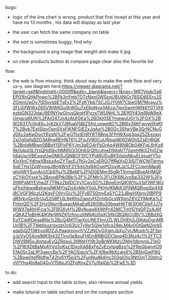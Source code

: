 bugs:
- logic of the line chart is wrong. product that first incept at this year and have no 13 months , his data 
  will display as last year 

- the user can fetch the same company on table

- the sort is sometimes buggy, find why

- the background is png image that weight alot make it jpg

- on clear products button at compare page clear also the favorite list

flow:
- the web is flow missing. think about way to make the web flow and very ux-y. 
  see diagram here:https://viewer.diagrams.net/?target=self&highlight=0000ff&edit=_blank&layers=1&nav=1#R7Vpdc5s6EP01fnQHkPnwo%2BPk3nYmbTOTzNxnGWSsqUBUiNjOr78SID6EEru2SZOmnUwDy7IS5xytdiETsEx2%2FzKYbb7SCJGJY0W7CbieOM7McpyJ%2FLGifWWxZ65VWWKGo9rWGu7xE6qNyq3AEcp7jpxSwnHWN4Y0TVHIezbIGN323daU9EfNYIwGhvsQkqH1PxzxTWUNHL%2B1f0Y43qiRbW9eXUmgcq6fJN%2FAiG47JnAzAUtGKa%2BOkt0SEYmewuUOr%2FGX%2BW283T7c0ji4ScJv62kV7J9fuaV5BIZSfnLopwe8D%2Bl6v36KFwvw5fqKf7%2Bvb7EeISlqvOpn5XsFIKNFGiEZxJqAq%2B0Gc3SfwVBe3QrNCNuGJ0Sc2eKwDocYRzsN%2FwOTtxtEhRYRTRBne3FfHWXqg3qq25ZEezavjZsOg0qfsBZO3ARrwREHNT6%2FgJV9GCuURgupWXGW0hSZsEHRQK%2BnIdMBwn0BBoYI5PixP6YJm3qEO4rFbDrAq4W8N8Ob04KFqL6rKz89kOdpd3LIYsQHd5bcNM95Ol3Oh6SrQflcuhreD9AlAIT7jlsmHfKXZhj0Zwh6aUscVBEvqgUw0MIi5JQNBCFSfCYPi4RUDuBK5jIstpNbuELkjuaYY5oKlxXlnCYdhwXBsbzAqZYTacEJTtGy2eCsEROl7ffRdXxD3jSlTWCNlTdnhoXoETHs1ZqWymgJ8H4WVF2Y5mUtsRAOvpPt2oviKJa%2FCUwjnMaqBqhjiilWYSunAcUCb97nJ%2BeM%2FhD0EMm3SgRrTIhmgjXBoeAHMQPzCY4iOYxxk%2Bxvo6Ptk0Bb%2F%2FMh%2FU2K6NJvz8ai332W%2Fo2tWPqMYEVlw2F7TRkzZbilDCVy1Cwv5O%2BopEmQjKWYoJj1xFlWFWUuFhzihbwqBshwjsNKMYjg2isXnMgY0oiLPKHylKMkK2PiNMQRjopSp4X8j8CVGF96czU2KqvFOIVyGIJ%2FFvBT50myEaSYC23JBwHXbnv2IBPP9dR5rkyjQm5rUu52G6FUlL6eKhsZqpzvHZmVbGcsWXpnZ6VZYMpKa%2FhImQD%2F2Hz0NsrrBueaoMAaEqR26j5Bo20bweH6TW3XWCbkFJJ7sWWX7eAhHFcw%2FBGXyH%2BvNuex8XWtPr42MCTmYGYqDP2xAJ6fvQKAZ1oBHK4IKjNrWNZKfzfmcoXNNAU0pXl3ifkGBQRjCUBV%2BBdXQEgTCddfDega8Nx%2BcQ4M1TlwXnUftE31mUZLWLDHEh3JSKdpDgnMRUn1B%2FTNetlsuzrgxzbOc63UcTy9sr5QIw1sfcq29eLMAv0GtQeN2nrb5xda5iQD13KhyxRDZJUfqagrpjxyIVVZzNOyGXgmJbXu7ytJMcph%2FSpizJzVvO5XoglMKSt43ZTlny0p8xuFHEmBRBjGDCbvq4D3NJ4c1%2FTC3DWV8N5oJbxtquEvQZRqsvL3tWbHYl9r3oBrWKMzU3Nhj1dbmrqLZ1eO%2FRtXDtBaMxAYVo5vKsz1DxoXA88xFeZvEzytpgBzg%2FReGbwjvtO9EfA05c2aLfP3geccBs%2FYAOSiquV%2FXl8w9bXcalv6%2B5hjGwP9Q%2Bow0tgfRIdfwT42tx6Yf5p3%2FunNud64Hc203gIOIo3NtOmT20dm2nVfYhq4ln8a04GvV156pJOZFqftnxZV7u1faIGb%2FwE%3D

to do: 
- add search input to the table sction, also remove annual yields.

- make toturial on table section and on the compare section